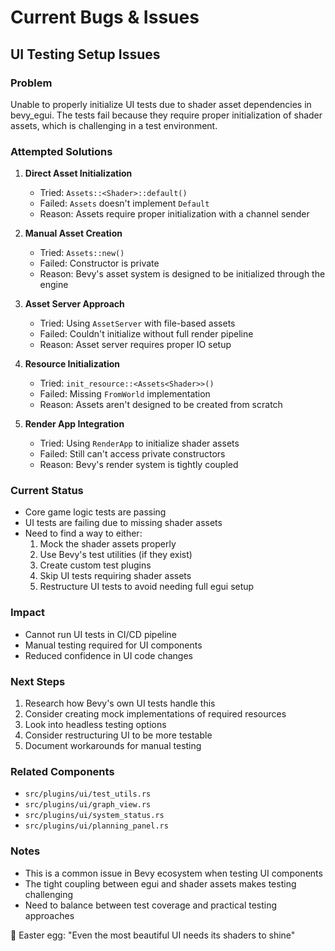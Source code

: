 # Current Bugs & Issues

## UI Testing Setup Issues

### Problem
Unable to properly initialize UI tests due to shader asset dependencies in bevy_egui. The tests fail because they require proper initialization of shader assets, which is challenging in a test environment.

### Attempted Solutions
1. **Direct Asset Initialization**
   - Tried: `Assets::<Shader>::default()`
   - Failed: `Assets` doesn't implement `Default`
   - Reason: Assets require proper initialization with a channel sender

2. **Manual Asset Creation**
   - Tried: `Assets::new()`
   - Failed: Constructor is private
   - Reason: Bevy's asset system is designed to be initialized through the engine

3. **Asset Server Approach**
   - Tried: Using `AssetServer` with file-based assets
   - Failed: Couldn't initialize without full render pipeline
   - Reason: Asset server requires proper IO setup

4. **Resource Initialization**
   - Tried: `init_resource::<Assets<Shader>>()`
   - Failed: Missing `FromWorld` implementation
   - Reason: Assets aren't designed to be created from scratch

5. **Render App Integration**
   - Tried: Using `RenderApp` to initialize shader assets
   - Failed: Still can't access private constructors
   - Reason: Bevy's render system is tightly coupled

### Current Status
- Core game logic tests are passing
- UI tests are failing due to missing shader assets
- Need to find a way to either:
  1. Mock the shader assets properly
  2. Use Bevy's test utilities (if they exist)
  3. Create custom test plugins
  4. Skip UI tests requiring shader assets
  5. Restructure UI tests to avoid needing full egui setup

### Impact
- Cannot run UI tests in CI/CD pipeline
- Manual testing required for UI components
- Reduced confidence in UI code changes

### Next Steps
1. Research how Bevy's own UI tests handle this
2. Consider creating mock implementations of required resources
3. Look into headless testing options
4. Consider restructuring UI to be more testable
5. Document workarounds for manual testing

### Related Components
- `src/plugins/ui/test_utils.rs`
- `src/plugins/ui/graph_view.rs`
- `src/plugins/ui/system_status.rs`
- `src/plugins/ui/planning_panel.rs`

### Notes
- This is a common issue in Bevy ecosystem when testing UI components
- The tight coupling between egui and shader assets makes testing challenging
- Need to balance between test coverage and practical testing approaches

🎨 Easter egg: "Even the most beautiful UI needs its shaders to shine" 